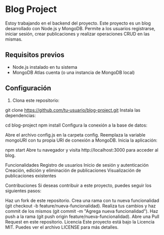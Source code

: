 # Blog Project

Estoy trabajando en el backend del proyecto. 
Este proyecto es un blog desarrollado con Node.js y MongoDB. Permite a los usuarios registrarse, iniciar sesión, crear publicaciones y realizar operaciones CRUD en las mismas.

## Requisitos previos

- Node.js instalado en tu sistema
- MongoDB Atlas cuenta (o una instancia de MongoDB local)

## Configuración

1. Clona este repositorio:


git clone https://github.com/tu-usuario/blog-project.git
Instala las dependencias:


cd blog-project
npm install
Configura la conexión a la base de datos:

Abre el archivo config.js en la carpeta config.
Reemplaza la variable mongoURI con tu propia URI de conexión a MongoDB.
Inicia la aplicación:

npm start
Abre tu navegador y visita http://localhost:3000 para acceder al blog.

Funcionalidades
Registro de usuarios
Inicio de sesión y autenticación
Creación, edición y eliminación de publicaciones
Visualización de publicaciones existentes


Contribuciones
Si deseas contribuir a este proyecto, puedes seguir los siguientes pasos:

Haz un fork de este repositorio.
Crea una rama con tu nueva funcionalidad (git checkout -b feature/nueva-funcionalidad).
Realiza tus cambios y haz commit de los mismos (git commit -m "Agrega nueva funcionalidad").
Haz push a la rama (git push origin feature/nueva-funcionalidad).
Abre una Pull Request en este repositorio.
Licencia
Este proyecto está bajo la Licencia MIT. Puedes ver el archivo LICENSE para más detalles.


